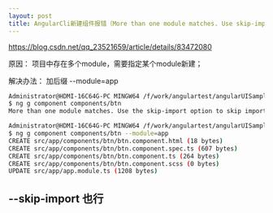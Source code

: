 ```yaml
---
layout: post
title: AngularCli新建组件报错（More than one module matches. Use skip-import ...）
---
```


https://blog.csdn.net/qq_23521659/article/details/83472080

原因：
项目中存在多个module，需要指定某个module新建；

解决办法：
加后缀  --module=app

```bash
Administrator@HDMI-16C64G-PC MINGW64 /f/work/angulartest/angularUISample (master)
$ ng g component components/btn
More than one module matches. Use the skip-import option to skip importing the component into the closest module or use the module option to specify a module.

Administrator@HDMI-16C64G-PC MINGW64 /f/work/angulartest/angularUISample (master)
$ ng g component components/btn --module=app
CREATE src/app/components/btn/btn.component.html (18 bytes)
CREATE src/app/components/btn/btn.component.spec.ts (607 bytes)
CREATE src/app/components/btn/btn.component.ts (264 bytes)
CREATE src/app/components/btn/btn.component.scss (0 bytes)
UPDATE src/app/app.module.ts (1208 bytes)

```


## --skip-import 也行
